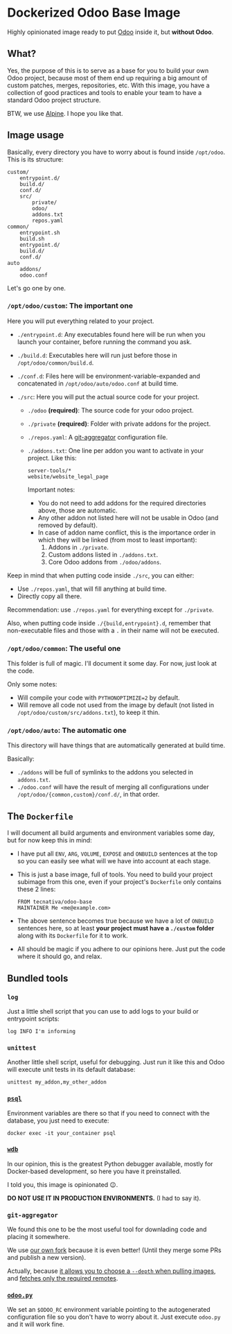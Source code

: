# Dockerized Odoo Base Image

Highly opinionated image ready to put [Odoo](https://www.odoo.com) inside it,
but **without Odoo**.

## What?

Yes, the purpose of this is to serve as a base for you to build your own Odoo
project, because most of them end up requiring a big amount of custom patches,
merges, repositories, etc. With this image, you have a collection of good
practices and tools to enable your team to have a standard Odoo project
structure.

BTW, we use [Alpine](https://alpinelinux.org/). I hope you like that.

## Image usage

Basically, every directory you have to worry about is found inside `/opt/odoo`.
This is its structure:

    custom/
        entrypoint.d/
        build.d/
        conf.d/
        src/
            private/
            odoo/
            addons.txt
            repos.yaml
    common/
        entrypoint.sh
        build.sh
        entrypoint.d/
        build.d/
        conf.d/
    auto
        addons/
        odoo.conf

Let's go one by one.

### `/opt/odoo/custom`: The important one

Here you will put everything related to your project.

- `./entrypoint.d`: Any executables found here will be run when you launch your
  container, before running the command you ask.

- `./build.d`: Executables here will run just before those in
  `/opt/odoo/common/build.d`.

- `./conf.d`: Files here will be environment-variable-expanded and concatenated
  in `/opt/odoo/auto/odoo.conf` at build time.

- `./src`: Here you will put the actual source code for your project.

  - `./odoo` **(required)**: The source code for your odoo project.

  - `./private` **(required)**: Folder with private addons for the project.

  - `./repos.yaml`: A
    [git-aggregator](https://pypi.python.org/pypi/git-aggregator)
    configuration file.

  - `./addons.txt`: One line per addon you want to activate in your project.
    Like this:

        server-tools/*
        website/website_legal_page

    Important notes:

    - You do not need to add addons for the required directories above, those
    are automatic.
    - Any other addon not listed here will not be usable in Odoo (and removed
      by default).
    - In case of addon name conflict, this is the importance order in which
      they will be linked (from most to least important):
      1. Addons in `./private`.
      2. Custom addons listed in `./addons.txt`.
      3. Core Odoo addons from `./odoo/addons`.

Keep in mind that when putting code inside `./src`, you can either:

- Use `./repos.yaml`, that will fill anything at build time.
- Directly copy all there.

Recommendation: use `./repos.yaml` for everything except for `./private`.

Also, when putting code inside `./{build,entrypoint}.d`, remember that
non-executable files and those with a `.` in their name will not be executed.

### `/opt/odoo/common`: The useful one

This folder is full of magic. I'll document it some day. For now, just look at
the code.

Only some notes:

- Will compile your code with `PYTHONOPTIMIZE=2` by default.
- Will remove all code not used from the image by default (not listed in
  `/opt/odoo/custom/src/addons.txt`), to keep it thin.

### `/opt/odoo/auto`: The automatic one

This directory will have things that are automatically generated at build time.

Basically:

- `./addons` will be full of symlinks to the addons you selected in
  `addons.txt`.
- `./odoo.conf` will have the result of merging all configurations under
  `/opt/odoo/{common,custom}/conf.d/`, in that order.

## The `Dockerfile`

I will document all build arguments and environment variables some day, but for
now keep this in mind:

- I have put all `ENV`, `ARG`, `VOLUME`, `EXPOSE` and `ONBUILD` sentences at
  the top so you can easily see what will we have into account at each stage.

- This is just a base image, full of tools. You need to build your project
  subimage from this one, even if your project's `Dockerfile` only contains
  these 2 lines:

      FROM tecnativa/odoo-base
      MAINTAINER Me <me@example.com>

- The above sentence becomes true because we have a lot of `ONBUILD` sentences
  here, so at least **your project must have a `./custom` folder** along with
  its `Dockerfile` for it to work.

- All should be magic if you adhere to our opinions here. Just put the code
  where it should go, and relax.

## Bundled tools

### `log`

Just a little shell script that you can use to add logs to your build or
entrypoint scripts:

    log INFO I'm informing

### `unittest`

Another little shell script, useful for debugging. Just run it like this and
Odoo will execute unit tests in its default database:

    unittest my_addon,my_other_addon

### [`psql`](https://www.postgresql.org/docs/9.5/static/app-psql.html)

Environment variables are there so that if you need to connect with the
database, you just need to execute:

    docker exec -it your_container psql

### [`wdb`](https://github.com/Kozea/wdb/)

In our opinion, this is the greatest Python debugger available, mostly for
Docker-based development, so here you have it preinstalled.

I told you, this image is opinionated :wink:.

**DO NOT USE IT IN PRODUCTION ENVIRONMENTS.** (I had to say it).

### `git-aggregator`

We found this one to be the most useful tool for downlading code and placing it
somewhere.

We use [our own fork](https://github.com/Tecnativa/git-aggregator) because it
is even better! (Until they merge some PRs and publish a new version).

Actually, because [it allows you to choose a `--depth` when pulling
images](https://github.com/acsone/git-aggregator/pull/7), and [fetches only the
required remotes](https://github.com/acsone/git-aggregator/pull/6).

### [`odoo.py`](https://www.odoo.com/documentation/9.0/reference/cmdline.html)

We set an `$ODOO_RC` environment variable pointing to the autogenerated
configuration file so you don't have to worry about it. Just execute `odoo.py`
and it will work fine.
